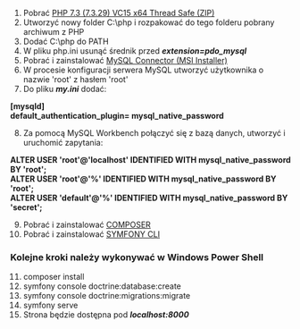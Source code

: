 1. Pobrać [PHP 7.3 (7.3.29) VC15 x64 Thread Safe (ZIP)](https://windows.php.net/download#php-7.3) 
2. Utworzyć nowy folder C:\php i rozpakować do tego folderu pobrany archiwum z PHP
3. Dodać C:\php do PATH
4. W pliku php.ini usunąć średnik przed **_extension=pdo_mysql_**
5. Pobrać i zainstalować [MySQL Connector (MSI Installer)](https://dev.mysql.com/downloads/connector/odbc/)
6. W procesie konfiguracji serwera MySQL utworzyć użytkownika o nazwie 'root' z hasłem 'root'
7. Do pliku **_my.ini_** dodać:

**[mysqld]**<br>
**default_authentication_plugin= mysql_native_password**

8. Za pomocą MySQL Workbench połączyć się z bazą danych, utworzyć i uruchomić zapytania:

**ALTER USER 'root'@'localhost' IDENTIFIED WITH mysql_native_password BY 'root';<br>
ALTER USER 'root'@'%' IDENTIFIED WITH mysql_native_password BY 'root';<br>
ALTER USER 'default'@'%' IDENTIFIED WITH mysql_native_password BY 'secret';<br>**

9. Pobrać i zainstalować [COMPOSER](https://getcomposer.org/download/)
10. Pobrać i zainstalować [SYMFONY CLI](https://symfony.com/download)

### Kolejne kroki należy wykonywać w Windows Power Shell

11. composer install
12. symfony console doctrine:database:create
13. symfony console doctrine:migrations:migrate
14. symfony serve
15. Strona będzie dostępna pod **_localhost:8000_**
